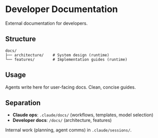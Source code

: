 # Developer Documentation

External documentation for developers.

## Structure

```
docs/
├── architecture/    # System design (runtime)
└── features/        # Implementation guides (runtime)
```

## Usage

Agents write here for user-facing docs. Clean, concise guides.

## Separation

- **Claude ops**: `.claude/docs/` (workflows, templates, model selection)
- **Developer docs**: `/docs/` (architecture, features)

Internal work (planning, agent comms) in `.claude/sessions/`.
